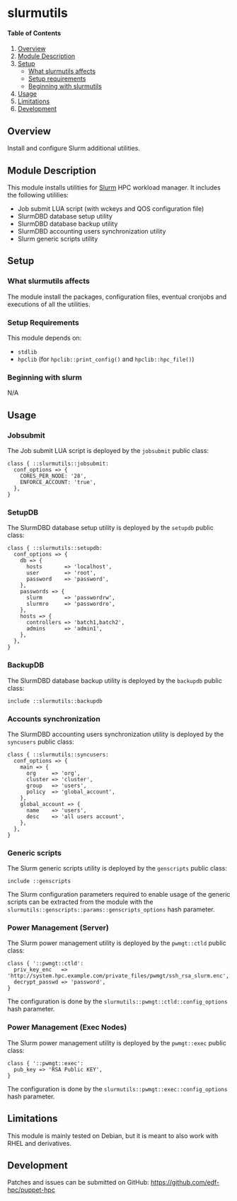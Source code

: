 # slurmutils

#### Table of Contents

1. [Overview](#overview)
2. [Module Description](#module-description)
3. [Setup](#setup)
    * [What slurmutils affects](#what-slurmutils-affects)
    * [Setup requirements](#setup-requirements)
    * [Beginning with slurmutils](#beginning-with-slurmutils)
4. [Usage](#usage)
5. [Limitations](#limitations)
6. [Development](#development)

## Overview

Install and configure Slurm additional utilities.

## Module Description

This module installs utilities for [Slurm](http://slurm.schedmd.com/) HPC
workload manager. It includes the following utililies:

* Job submit LUA script (with wckeys and QOS configuration file)
* SlurmDBD database setup utility
* SlurmDBD database backup utility
* SlurmDBD accounting users synchronization utility
* Slurm generic scripts utility

## Setup

### What slurmutils affects

The module install the packages, configuration files, eventual cronjobs and
executions of all the utilities.

### Setup Requirements

This module depends on:

* `stdlib`
* `hpclib` (for `hpclib::print_config()` and `hpclib::hpc_file()`)

### Beginning with slurm

N/A

## Usage

### Jobsubmit

The Job submit LUA script is deployed by the `jobsubmit` public class:

```
class { ::slurmutils::jobsubmit:
  conf_options => {
    CORES_PER_NODE: '28',
    ENFORCE_ACCOUNT: 'true',
  },
}
```

### SetupDB

The SlurmDBD database setup utility is deployed by the `setupdb` public class:

```
class { ::slurmutils::setupdb:
  conf_options => {
    db => {
      hosts       => 'localhost',
      user        => 'root',
      password    => 'password',
    },
    passwords => {
      slurm       => 'passwordrw',
      slurmro     => 'passwordro',
    },
    hosts => {
      controllers => 'batch1,batch2',
      admins      => 'admin1',
    },
  },
}
```

### BackupDB

The SlurmDBD database backup utility is deployed by the `backupdb` public class:

```
include ::slurmutils::backupdb
```

### Accounts synchronization

The SlurmDBD accounting users synchronization utility is deployed by the
`syncusers` public class:

```
class { ::slurmutils::syncusers:
  conf_options => {
    main => {
      org     => 'org',
      cluster => 'cluster',
      group   => 'users',
      policy  => 'global_account',
    },
    global_account => {
      name    => 'users',
      desc    => 'all users account',
    },
  },
}
```

### Generic scripts

The Slurm generic scripts utility is deployed by the `genscripts` public class:

```
include ::genscripts
```

The Slurm configuration parameters required to enable usage of the generic
scripts can be extracted from the module with the
`slurmutils::genscripts::params::genscripts_options` hash parameter.

### Power Management (Server)

The Slurm power management utility is deployed by the `pwmgt::ctld` public class:

```
class { '::pwmgt::ctld':
  priv_key_enc   => 'http://system.hpc.example.com/private_files/pwmgt/ssh_rsa_slurm.enc',
  decrypt_passwd => 'password',
}
```

The configuration is done by the `slurmutils::pwmgt::ctld::config_options` hash parameter.

### Power Management (Exec Nodes)

The Slurm power management utility is deployed by the `pwmgt::exec` public class:

```
class { '::pwmgt::exec':
  pub_key => 'RSA Public KEY',
}
```

The configuration is done by the `slurmutils::pwmgt::exec::config_options` hash parameter.

## Limitations

This module is mainly tested on Debian, but it is meant to also work with RHEL and
derivatives.

## Development

Patches and issues can be submitted on GitHub:
https://github.com/edf-hpc/puppet-hpc
